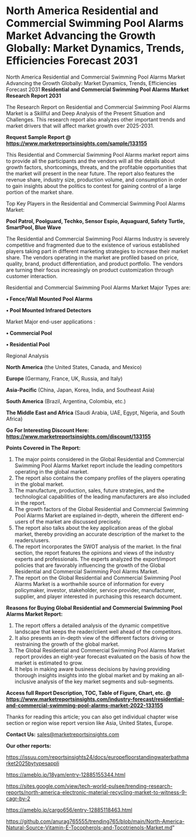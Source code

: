 # North America Residential and Commercial Swimming Pool Alarms Market Advancing the Growth Globally: Market Dynamics, Trends, Efficiencies Forecast 2031
North America Residential and Commercial Swimming Pool Alarms Market Advancing the Growth Globally: Market Dynamics, Trends, Efficiencies Forecast 2031
<strong>Residential and Commercial Swimming Pool Alarms Market Research Report 2031</strong>

The Research Report on Residential and Commercial Swimming Pool Alarms Market is a Skillful and Deep Analysis of the Present Situation and Challenges. This research report also analyzes other important trends and market drivers that will affect market growth over 2025-2031.

<strong>Request Sample Report @ <a href=https://www.marketreportsinsights.com/sample/133155>https://www.marketreportsinsights.com/sample/133155</a></strong>

This Residential and Commercial Swimming Pool Alarms market report aims to provide all the participants and the vendors will all the details about growth factors, shortcomings, threats, and the profitable opportunities that the market will present in the near future. The report also features the revenue share, industry size, production volume, and consumption in order to gain insights about the politics to contest for gaining control of a large portion of the market share.

Top Key Players in the Residential and Commercial Swimming Pool Alarms Market:

<strong>Pool Patrol, Poolguard, Techko, Sensor Espio, Aquaguard, Safety Turtle, SmartPool, Blue Wave</strong>

The Residential and Commercial Swimming Pool Alarms Industry is severely competitive and fragmented due to the existence of various established players taking part in different marketing strategies to increase their market share. The vendors operating in the market are profiled based on price, quality, brand, product differentiation, and product portfolio. The vendors are turning their focus increasingly on product customization through customer interaction.

Residential and Commercial Swimming Pool Alarms Market Major Types are:

<strong>• Fence/Wall Mounted Pool Alarms

• Pool Mounted Infrared Detectors</strong>

Market Major end-user applications :

<strong>• Commercial Pool

• Residential Pool</strong>

Regional Analysis

</u><strong><b>North America</b></strong> (the United States, Canada, and Mexico)

<strong><b>Europe </b></strong>(Germany, France, UK, Russia, and Italy)

<strong><b>Asia-Pacific</b></strong> (China, Japan, Korea, India, and Southeast Asia)

<strong><b>South America</b></strong> (Brazil, Argentina, Colombia, etc.)

<strong><b>The Middle East and Africa</b></strong> (Saudi Arabia, UAE, Egypt, Nigeria, and South Africa)

<strong>Go For Interesting Discount Here: <a href=https://www.marketreportsinsights.com/discount/133155>https://www.marketreportsinsights.com/discount/133155</a></strong>

<strong>Points Covered in The Report:</strong>
<ol>
  <li>The major points considered in the Global Residential and Commercial Swimming Pool Alarms Market report include the leading competitors operating in the global market.</li>
  <li>The report also contains the company profiles of the players operating in the global market.</li>
  <li>The manufacture, production, sales, future strategies, and the technological capabilities of the leading manufacturers are also included in the report.</li>
  <li>The growth factors of the Global Residential and Commercial Swimming Pool Alarms Market are explained in-depth, wherein the different end-users of the market are discussed precisely.</li>
  <li>The report also talks about the key application areas of the global market, thereby providing an accurate description of the market to the readers/users.</li>
  <li>The report incorporates the SWOT analysis of the market. In the final section, the report features the opinions and views of the industry experts and professionals. The experts analyzed the export/import policies that are favorably influencing the growth of the Global Residential and Commercial Swimming Pool Alarms Market.</li>
  <li>The report on the Global Residential and Commercial Swimming Pool Alarms Market is a worthwhile source of information for every policymaker, investor, stakeholder, service provider, manufacturer, supplier, and player interested in purchasing this research document.</li>
</ol>
<strong>Reasons for Buying Global Residential and Commercial Swimming Pool Alarms Market Report:</strong>

<ol>
  <li>The report offers a detailed analysis of the dynamic competitive landscape that keeps the reader/client well ahead of the competitors.</li>
  <li>It also presents an in-depth view of the different factors driving or restraining the growth of the global market.</li>
  <li>The Global Residential and Commercial Swimming Pool Alarms Market report provides an eight-year forecast evaluated on the basis of how the market is estimated to grow.</li>
  <li>It helps in making aware business decisions by having providing thorough insights insights into the global market and by making an all-inclusive analysis of the key market segments and sub-segments.</li>
</ol>
<strong>Access full Report Description, TOC, Table of Figure, Chart, etc. @ <a href=https://www.marketreportsinsights.com/industry-forecast/residential-and-commercial-swimming-pool-alarms-market-2022-133155>https://www.marketreportsinsights.com/industry-forecast/residential-and-commercial-swimming-pool-alarms-market-2022-133155</a></strong>


Thanks for reading this article; you can also get individual chapter wise section or region wise report version like Asia, United States, Europe.

<strong>Contact Us:</strong>
sales@marketreportsinsights.com

<strong>Our other reports:</strong>

<a href=https://issuu.com/reportsinsights24/docs/europefloorstandingwaterbathmarket2025bytypesappli>https://issuu.com/reportsinsights24/docs/europefloorstandingwaterbathmarket2025bytypesappli</a>

<a href=https://ameblo.jp/18yam/entry-12885155344.html>https://ameblo.jp/18yam/entry-12885155344.html</a>

<a href=https://sites.google.com/view/tech-world-pulsee/trending-research-reports/north-america-electronic-material-recycling-market-to-witness-9-cagr-by-2>https://sites.google.com/view/tech-world-pulsee/trending-research-reports/north-america-electronic-material-recycling-market-to-witness-9-cagr-by-2</a>

<a href=https://ameblo.jp/cargo656/entry-12885118463.html>https://ameblo.jp/cargo656/entry-12885118463.html</a>

<a href=https://github.com/anurag765555/trending765/blob/main/North-America-Natural-Source-Vitamin-E-Tocopherols-and-Tocotrienols-Market.md>https://github.com/anurag765555/trending765/blob/main/North-America-Natural-Source-Vitamin-E-Tocopherols-and-Tocotrienols-Market.md</a>"
